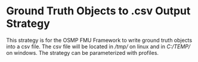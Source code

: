 # Ground Truth Objects to .csv Output Strategy

This strategy is for the OSMP FMU Framework to write ground truth objects into a csv file.
The csv file will be located in */tmp/* on linux and in *C:/TEMP/* on windows.
The strategy can be parameterized with profiles.
